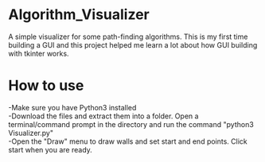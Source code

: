 # Algorithm_Visualizer
A simple visualizer for some path-finding algorithms. This is my first time building a GUI and this project helped
me learn a lot about how GUI building with tkinter works. 

# How to use
-Make sure you have Python3 installed   
-Download the files and extract them into a folder. Open a terminal/command prompt in the directory and run the command "python3 Visualizer.py"   
-Open the "Draw" menu to draw walls and set start and end points. Click start when you are ready.   
